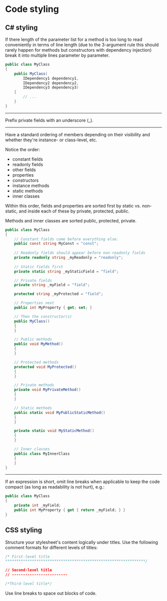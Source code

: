 # Code styling

## C\# styling

If there length of the parameter list for a method is too long to read conveniently in terms of line length (due to the 3-argument rule this should rarely happen for methods but constructors with dependency injection) break it into multiple lines parameter by parameter.

```csharp
public class MyClass
{
    public MyClass(
        IDependency1 dependency1,
        IDependency2 dependency2,
        IDependency3 dependency3)
    {
        // ...
    }
}
```

----------

Prefix private fields with an underscore (_).

----------

Have a standard ordering of members depending on their visibility and whether they're instance- or class-level, etc.

Notice the order:

- constant fields
- readonly fields
- other fields
- properties
- constructors
- instance methods
- static methods
- inner classes

Within this order, fields and properties are sorted first by static vs. non-static, and inside each of these by private, protected, public.

Methods and inner classes are sorted public, protected, private.

```csharp
public class MyClass
{
    // Constant fields come before everything else.
    public const string MyConst = "const";
 
    // Readonly fields should appear before non-readonly fields
    private readonly string _myReadonly = "readonly";
 
    // Static fields first
    private static string _myStaticField = "field";

    // Private fields
    private string _myField = "field";

    protected string _myProtected = "field";

    // Properties next
    public int MyProperty { get; set; }

    // Then the constructor(s)
    public MyClass()
    {
    }

    // Public methods
    public void MyMethod()
    {
    }

    // Protected methods
    protected void MyProtected()
    {
    }

    // Private methods
    private void MyPrivateMethod()
    {
    }

    // Static methods
    public static void MyPublicStaticMethod()
    {
    } 

    private static void MyStaticMethod()
    {
    }

    // Inner classes
    public class MyInnerClass
    {
    }
}
```

----------

If an expression is short, omit line breaks when applicable to keep the code compact (as long as readability is not hurt), e.g.:

```csharp
public class MyClass
{
    private int _myField;
    public int MyProperty { get { return _myField; } }
}
```

## CSS styling

Structure your stylesheet's content logically under titles. Use the following comment formats for different levels of titles:

```css
/* First-level title
***************************************************************/

// Second-level title
// -------------------------

/*Third-level title*/
```

Use line breaks to space out blocks of code.
